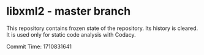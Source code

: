 # libxml2 - master branch

This repository contains frozen state of the repository.
Its history is cleared. It is used only for static code
analysis with Codacy.

Commit Time: 1710831641